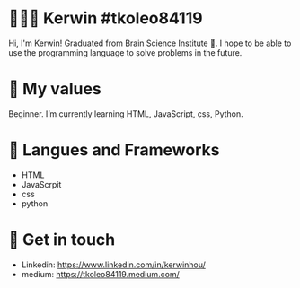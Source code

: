 # 🧑🏼‍🔬 Kerwin #tkoleo84119
Hi, I'm Kerwin! Graduated from Brain Science Institute 🧠. I hope to be able to use the programming language to solve problems in the future.
# 🌱 My values 
Beginner. I’m currently learning HTML, JavaScript, css, Python.
# 📘 Langues and Frameworks
- HTML
- JavaScrpit
- css
- python
# 📧 Get in touch
- Linkedin: https://www.linkedin.com/in/kerwinhou/
- medium: https://tkoleo84119.medium.com/

<!---
tkoleo84119/tkoleo84119 is a ✨ special ✨ repository because its `README.md` (this file) appears on your GitHub profile.
You can click the Preview link to take a look at your changes.
--->
